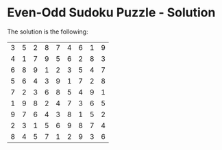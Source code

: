 # Even-Odd Sudoku Puzzle - Solution

The solution is the following:  

|     |     |     |     |     |     |     |     |     |
|:---:|:---:|:---:|:---:|:---:|:---:|:---:|:---:|:---:|
|  3  |  5  |  2  |  8  |  7  |  4  |  6  |  1  |  9  |
|  4  |  1  |  7  |  9  |  5  |  6  |  2  |  8  |  3  |
|  6  |  8  |  9  |  1  |  2  |  3  |  5  |  4  |  7  |
|  5  |  6  |  4  |  3  |  9  |  1  |  7  |  2  |  8  |
|  7  |  2  |  3  |  6  |  8  |  5  |  4  |  9  |  1  |
|  1  |  9  |  8  |  2  |  4  |  7  |  3  |  6  |  5  |
|  9  |  7  |  6  |  4  |  3  |  8  |  1  |  5  |  2  |
|  2  |  3  |  1  |  5  |  6  |  9  |  8  |  7  |  4  |
|  8  |  4  |  5  |  7  |  1  |  2  |  9  |  3  |  6  |